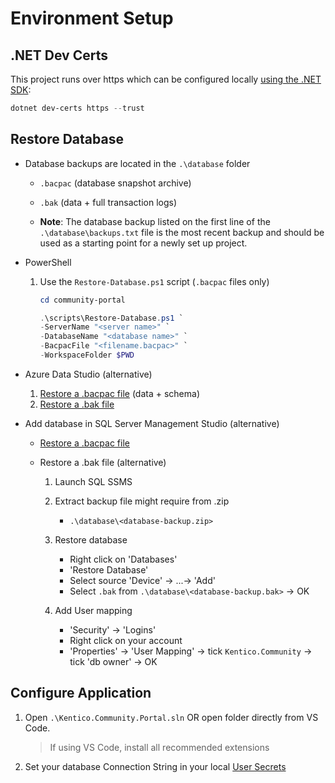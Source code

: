 # Environment Setup

## .NET Dev Certs

This project runs over https which can be configured locally [using the .NET SDK](https://learn.microsoft.com/en-us/dotnet/core/tools/dotnet-dev-certs):

```powershell
dotnet dev-certs https --trust
```

## Restore Database

- Database backups are located in the `.\database` folder

  - `.bacpac` (database snapshot archive)
  - `.bak` (data + full transaction logs)

  - **Note**: The database backup listed on the first line of the `.\database\backups.txt` file is the most recent backup and should be used as a starting point for a newly set up project.

- PowerShell

    1. Use the `Restore-Database.ps1` script (`.bacpac` files only)

        ```powershell
        cd community-portal

        .\scripts\Restore-Database.ps1 `
        -ServerName "<server name>" `
        -DatabaseName "<database name>" `
        -BacpacFile "<filename.bacpac>" `
        -WorkspaceFolder $PWD
        ```

- Azure Data Studio (alternative)

    1. [Restore a .bacpac file](https://learn.microsoft.com/en-us/sql/azure-data-studio/extensions/sql-server-dacpac-extension) (data + schema)
    1. [Restore a .bak file](https://learn.microsoft.com/en-us/sql/azure-data-studio/tutorial-backup-restore-sql-server?view=sql-server-ver16#restore-a-database-from-a-backup-file)

- Add database in SQL Server Management Studio (alternative)

  - [Restore a .bacpac file](https://learn.microsoft.com/en-us/sql/relational-databases/data-tier-applications/import-a-bacpac-file-to-create-a-new-user-database)

  - Restore a .bak file (alternative)
    1. Launch SQL SSMS

    1. Extract backup file might require from .zip

        - `.\database\<database-backup.zip>`

    1. Restore database

        - Right click on 'Databases'
        - 'Restore Database'
        - Select source 'Device' -> ...-> 'Add'
        - Select `.bak` from `.\database\<database-backup.bak>` -> OK

    1. Add User mapping

        - 'Security' -> 'Logins'
        - Right click on your account
        - 'Properties' -> 'User Mapping' -> tick `Kentico.Community` -> tick 'db owner' -> OK

## Configure Application

1. Open `.\Kentico.Community.Portal.sln` OR open folder directly from VS Code.

   > If using VS Code, install all recommended extensions

1. Set your database Connection String in your local [User Secrets](https://learn.microsoft.com/en-us/aspnet/core/security/app-secrets)
